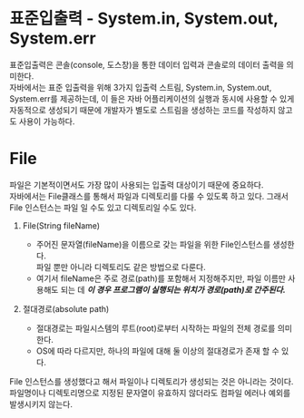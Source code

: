 # 표준입출력 - System.in, System.out, System.err

표준입출력은 콘솔(console, 도스창)을 통한 데이터 입력과 콘솔로의 데이터 출력을 의미한다.  
자바에서는 표준 입출력을 위해 3가지 입출력 스트림, System.in, System.out, System.err를 제공하는데, 이 들은 자바 어플리케이션의 실행과 동시에 사용할 수 있게 자동적으로 생성되기 때문에 개발자가 별도로 스트림을 생성하는 코드를 작성하지 않고도 사용이 가능하다.

# File

파일은 기본적이면서도 가장 많이 사용되는 입출력 대상이기 때문에 중요하다.  
자바에서는 File클래스를 통해서 파일과 디렉토리를 다룰 수 있도록 하고 있다. 그래서 File 인스턴스는 파일 일 수도 있고 디렉토리일 수도 있다.

1. File(String fileName)

   - 주어진 문자열(fileName)을 이름으로 갖는 파일을 위한 File인스턴스를 생성한다.  
     파일 뿐만 아니라 디렉토리도 같은 방법으로 다룬다.
   - 여기서 fileName은 주로 경로(path)를 포함해서 지정해주지만, 파일 이름만 사용해도 되는 데 **_이 경우 프로그램이 실행되는 위치가 경로(path)로 간주된다._**

2. 절대경로(absolute path)
   - 절대경로는 파일시스템의 루트(root)로부터 시작하는 파일의 전체 경로를 의미한다.
   - OS에 따라 다르지만, 하나의 파일에 대해 둘 이상의 절대경로가 존재 할 수 있다.

File 인스턴스를 생성했다고 해서 파일이나 디렉토리가 생성되는 것은 아니라는 것이다.  
파일명이나 디렉토리명으로 지정된 문자열이 유효하지 않더라도 컴파일 에러나 예외를 발생시키지 않는다.
